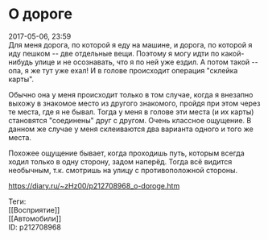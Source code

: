 О дороге
=========

   
 2017-05-06, 23:59   
  Для меня дорога, по которой я еду на машине, и дорога, по которой я иду пешком -- две отдельные вещи. Поэтому я могу идти по какой-нибудь улице и не осознавать, что я по ней уже ездил. А потом такой -- опа, я же тут уже ехал! И в голове происходит операция "склейка карты".   
   
 Обычно она у меня происходит только в том случае, когда я внезапно выхожу в знакомое место из другого знакомого, пройдя при этом через те места, где я не бывал. Тогда у меня в голове эти места (и их карты) становятся "соединены" друг с другом. Очень классное ощущение. В данном же случае у меня склеиваются два варианта одного и того же места.   
   
 Похожее ощущение бывает, когда проходишь путь, которым всегда ходил только в одну сторону, задом наперёд. Тогда всё видится необычным, т.к. смотришь на улицу с противоположной стороны.   
    
 <https://diary.ru/~zHz00/p212708968_o-doroge.htm>   
   
 Теги:   
 [[Восприятие]]   
 [[Автомобили]]   
 ID: p212708968